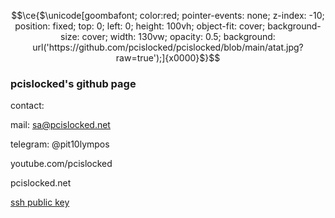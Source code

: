 
```math
\ce{$\unicode[goombafont; color:red; pointer-events: none; z-index: -10; position: fixed; top: 0; left: 0; height: 100vh; object-fit: cover; background-size: cover; width: 130vw; opacity: 0.5; background: url('https://github.com/pcislocked/pcislocked/blob/main/atat.jpg?raw=true');]{x0000}$}
```
### pcislocked's github page

contact:

mail: sa@pcislocked.net

telegram: @pit10lympos

youtube.com/pcislocked

pcislocked.net

[ssh public key](https://github.com/pcislocked.keys)

<!--
**pcislocked/pcislocked** is a ✨ _special_ ✨ repository because its `README.md` (this file) appears on your GitHub profile.

Here are some ideas to get you started:

- 🔭 I’m currently working on this page
- 🌱 I’m currently learning nothing
- 👯 I’m looking to collaborate on nothing
- 🤔 I’m looking for help with nothing
- 💬 Ask me about anything
- 📫 How to reach me: don't
- 😄 Pronouns: attack helicopter
- ⚡ Fun fact: i like trains
-->

